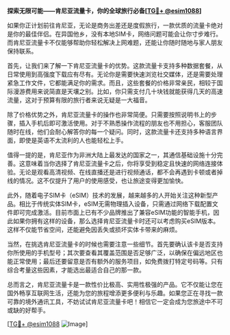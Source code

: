 **探索无限可能——肯尼亚流量卡，你的全球旅行必备[[TG💪+ @esim1088](https://t.me/s/esim1088)]**

如果你正计划前往肯尼亚，无论是商务出差还是度假旅行，一款优质的流量卡绝对是你的最佳伴侣。在异国他乡，没有本地SIM卡，网络问题可能会让你寸步难行。而肯尼亚流量卡不仅能够帮助你轻松解决上网难题，还能让你随时随地与家人朋友保持联系。

首先，让我们来了解一下肯尼亚流量卡的优势。这款流量卡支持多种数据套餐，从日常使用到高强度下载应有尽有。无论你是需要快速浏览社交媒体，还是需要处理紧急工作文件，它都能满足你的需求。而且，这些套餐的价格非常亲民，相较于国际漫游费用来说简直是天壤之别。比如，你只需支付几十块钱就能获得几天的高速流量，这对于预算有限的旅行者来说无疑是一大福音。

除了价格优势之外，肯尼亚流量卡的操作也非常简便。只需要按照说明书上的步骤，插入手机后即可激活使用。对于不熟悉操作流程的朋友也不用担心，客服团队随时在线，他们会耐心解答你的每一个疑问。同时，这款流量卡还支持多种语言界面，即使是英语不太流利的人也能轻松上手。

值得一提的是，肯尼亚作为非洲大陆上最发达的国家之一，其通信基础设施十分完善。这意味着当你选择了肯尼亚流量卡之后，你将享受到稳定且快速的网络连接体验。无论是观看高清视频、在线直播还是进行视频通话，都不会再遇到卡顿或者掉线的情况。这不仅提升了用户的使用感受，也让旅途变得更加愉快。

此外，随着电子SIM卡（eSIM）技术的发展，越来越多的人开始关注这种新型产品。相比于传统实体SIM卡，eSIM无需物理插入设备，只需通过网络下载配置文件即可完成激活。目前市面上已有不少品牌推出了兼容eSIM功能的智能手机，因此如果你拥有这样的设备，那么选择肯尼亚流量卡时还可以考虑购买eSIM版本。这样不仅能节省空间，还能避免因丢失或损坏实体卡带来的麻烦。

当然，在挑选肯尼亚流量卡的时候也需要注意一些细节。首先要确认该卡是否支持你所使用的手机型号；其次要查看其覆盖范围是否足够广泛，以确保在偏远地区也能正常使用；最后还要留意是否有额外的服务项目，如免费拨打特定号码等。只有综合考量这些因素，才能选出最适合自己的那一款。

总而言之，肯尼亚流量卡是一款性价比极高、实用性极强的产品。它不仅能让您在国外畅享互联网生活，还能为您的旅程增添更多便利与乐趣。如果您正在寻找一款可靠的境外通讯工具，不妨试试肯尼亚流量卡吧！相信它一定会成为您旅途中不可或缺的好帮手。

[[TG💪+ @esim1088](https://t.me/s/esim1088) ![Image](https://i.postimg.cc/4NQfJmqS/Snipaste-2025-05-13-00-14-12.png)]